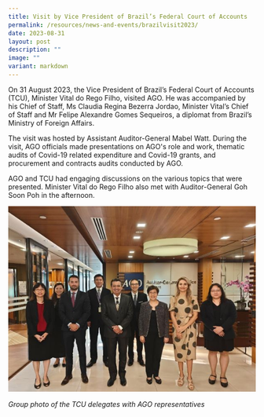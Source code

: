 ```yaml
---
title: Visit by Vice President of Brazil’s Federal Court of Accounts
permalink: /resources/news-and-events/brazilvisit2023/
date: 2023-08-31
layout: post
description: ""
image: ""
variant: markdown
---
```

On 31 August 2023, the Vice President of Brazil’s Federal Court of Accounts (TCU), Minister Vital do Rego Filho, visited AGO. He was accompanied by his Chief of Staff, Ms Claudia Regina Bezerra Jordao, Minister Vital’s Chief of Staff and Mr Felipe Alexandre Gomes Sequeiros, a diplomat from Brazil’s Ministry of Foreign Affairs.
 
The visit was hosted by Assistant Auditor-General Mabel Watt. During the visit, AGO officials made presentations on AGO's role and work,  thematic audits of Covid-19 related expenditure and Covid-19 grants, and procurement and contracts audits conducted by AGO.
 
AGO and TCU had engaging discussions on the various topics that were presented. Minister Vital do Rego Filho also met with Auditor-General Goh Soon Poh in the afternoon.

![](/images/News%20&%20Events%20Photos/2023/2023brazilvisit-1.jpg)

*Group photo of the TCU delegates with AGO representatives*


